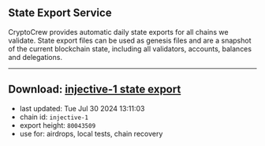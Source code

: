 ## State Export Service
CryptoCrew provides automatic daily state exports for all chains we validate. State export files can be used as genesis files and are a snapshot of the current blockchain state, including all validators, accounts, balances and delegations.

---
**Download: [injective-1 state export](https://dl-eu2.ccvalidators.com/SERVICE/injective/injective-1_export_80043509.json)**
---

- last updated: Tue Jul 30 2024 13:11:03
- chain id: `injective-1`
- export height: `80043509`
- use for: airdrops, local tests, chain recovery
